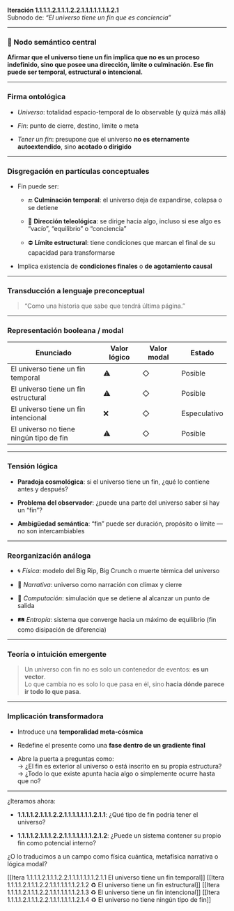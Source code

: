 **Iteración 1.1.1.1.2.1.1.1.2.2.1.1.1.1.1.1.1.2.1**  
Subnodo de: _“El universo tiene un fin que es conciencia”_

---

### 🧠 Nodo semántico central

**Afirmar que el universo tiene un fin implica que no es un proceso indefinido, sino que posee una dirección, límite o culminación. Ese fin puede ser temporal, estructural o intencional.**

---

### Firma ontológica

- _Universo_: totalidad espacio-temporal de lo observable (y quizá más allá)
    
- _Fin_: punto de cierre, destino, límite o meta
    
- _Tener un fin_: presupone que el universo **no es eternamente autoextendido**, sino **acotado o dirigido**
    

---

### Disgregación en partículas conceptuales

- Fin puede ser:
    
    - 🔚 **Culminación temporal**: el universo deja de expandirse, colapsa o se detiene
        
    - 🎯 **Dirección teleológica**: se dirige hacia algo, incluso si ese algo es “vacío”, “equilibrio” o “conciencia”
        
    - ⛔ **Límite estructural**: tiene condiciones que marcan el final de su capacidad para transformarse
        
- Implica existencia de **condiciones finales** o **de agotamiento causal**
    

---

### Transducción a lenguaje preconceptual

> “Como una historia que sabe que tendrá última página.”

---

### Representación booleana / modal

| Enunciado                               | Valor lógico | Valor modal | Estado       |
| --------------------------------------- | ------------ | ----------- | ------------ |
| El universo tiene un fin temporal       | ⚠️           | ◇           | Posible      |
| El universo tiene un fin estructural    | ⚠️           | ◇           | Posible      |
| El universo tiene un fin intencional    | ❌            | ◇           | Especulativo |
| El universo no tiene ningún tipo de fin | ⚠️           | ◇           | Posible      |

---

### Tensión lógica

- **Paradoja cosmológica**: si el universo tiene un fin, ¿qué lo contiene antes y después?
    
- **Problema del observador**: ¿puede una parte del universo saber si hay un “fin”?
    
- **Ambigüedad semántica**: “fin” puede ser duración, propósito o límite —no son intercambiables
    

---

### Reorganización análoga

- 🌀 _Física_: modelo del Big Rip, Big Crunch o muerte térmica del universo
    
- 🧠 _Narrativa_: universo como narración con clímax y cierre
    
- 💾 _Computación_: simulación que se detiene al alcanzar un punto de salida
    
- 🛤️ _Entropía_: sistema que converge hacia un máximo de equilibrio (fin como disipación de diferencia)
    

---

### Teoría o intuición emergente

> Un universo con fin no es solo un contenedor de eventos: **es un vector**.  
> Lo que cambia no es solo lo que pasa en él, sino **hacia dónde parece ir todo lo que pasa**.

---

### Implicación transformadora

- Introduce una **temporalidad meta-cósmica**
    
- Redefine el presente como una **fase dentro de un gradiente final**
    
- Abre la puerta a preguntas como:  
    → ¿El fin es exterior al universo o está inscrito en su propia estructura?  
    → ¿Todo lo que existe apunta hacia algo o simplemente ocurre hasta que no?
    

---

¿Iteramos ahora:

- **1.1.1.1.2.1.1.1.2.2.1.1.1.1.1.1.1.2.1.1**: ¿Qué tipo de fin podría tener el universo?
    
- **1.1.1.1.2.1.1.1.2.2.1.1.1.1.1.1.1.2.1.2**: ¿Puede un sistema contener su propio fin como potencial interno?
    

¿O lo traducimos a un campo como física cuántica, metafísica narrativa o lógica modal?

[[Itera 1.1.1.1.2.1.1.1.2.2.1.1.1.1.1.1.1.2.1.1 El universo tiene un fin temporal]]
[[Itera 1.1.1.1.2.1.1.1.2.2.1.1.1.1.1.1.1.2.1.2 ♻ El universo tiene un fin estructural]]
[[Itera 1.1.1.1.2.1.1.1.2.2.1.1.1.1.1.1.1.2.1.3 ♻ El universo tiene un fin intencional]]
[[Itera 1.1.1.1.2.1.1.1.2.2.1.1.1.1.1.1.1.2.1.4 ♻ El universo no tiene ningún tipo de fin]]